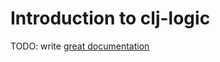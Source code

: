 # Introduction to clj-logic

TODO: write [great documentation](http://jacobian.org/writing/great-documentation/what-to-write/)
